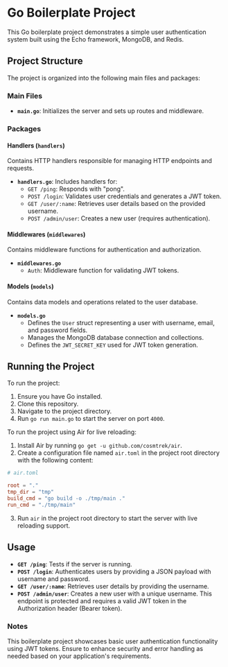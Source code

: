 # Go Boilerplate Project

This Go boilerplate project demonstrates a simple user authentication system built using the Echo framework, MongoDB, and Redis.

## Project Structure

The project is organized into the following main files and packages:

### Main Files

- **`main.go`**: Initializes the server and sets up routes and middleware.

### Packages

#### Handlers (`handlers`)

Contains HTTP handlers responsible for managing HTTP endpoints and requests.

- **`handlers.go`**: Includes handlers for:
  - `GET /ping`: Responds with "pong".
  - `POST /login`: Validates user credentials and generates a JWT token.
  - `GET /user/:name`: Retrieves user details based on the provided username.
  - `POST /admin/user`: Creates a new user (requires authentication).

#### Middlewares (`middlewares`)

Contains middleware functions for authentication and authorization.

- **`middlewares.go`**
  - `Auth`: Middleware function for validating JWT tokens.

#### Models (`models`)

Contains data models and operations related to the user database.

- **`models.go`**
  - Defines the `User` struct representing a user with username, email, and password fields.
  - Manages the MongoDB database connection and collections.
  - Defines the `JWT_SECRET_KEY` used for JWT token generation.

## Running the Project

To run the project:

1. Ensure you have Go installed.
2. Clone this repository.
3. Navigate to the project directory.
4. Run `go run main.go` to start the server on port `4000`.

To run the project using Air for live reloading:

1. Install Air by running `go get -u github.com/cosmtrek/air`.
2. Create a configuration file named `air.toml` in the project root directory with the following content:

```toml
# air.toml

root = "."
tmp_dir = "tmp"
build_cmd = "go build -o ./tmp/main ."
run_cmd = "./tmp/main"
```
3. Run `air` in the project root directory to start the server with live reloading support.

## Usage

- **`GET /ping`**: Tests if the server is running.
- **`POST /login`**: Authenticates users by providing a JSON payload with username and password.
- **`GET /user/:name`**: Retrieves user details by providing the username.
- **`POST /admin/user`**: Creates a new user with a unique username. This endpoint is protected and requires a valid JWT token in the Authorization header (Bearer token).

### Notes

This boilerplate project showcases basic user authentication functionality using JWT tokens. Ensure to enhance security and error handling as needed based on your application's requirements.
